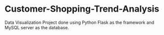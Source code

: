 # Customer-Shopping-Trend-Analysis
Data Visualization Project done using Python Flask as the framework and MySQL server as the database.
